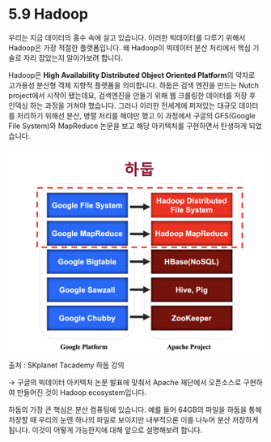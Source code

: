 # 5.9 Hadoop

우리는 지금 데이터의 홍수 속에 살고 있습니다. 이러한 빅데이터를 다루기 위해서 Hadoop은 가장 적절한 플랫폼입니다. 왜 Hadoop이 빅데이터 분산 처리에서 핵심 기술로 자리 잡았는지 알아가보려 합니다.

Hadoop은 **High Availability Distributed Object Oriented Platform**의 약자로 고가용성 분산형 객체 지향적 플랫폼을 의미합니다. 하둡은 검색 엔진을 만드는 Nutch project에서 시작이 됐는데요, 검색엔진을 만들기 위해 웹 크롤링한 데이터를 저장 후 인덱싱 하는 과정을 거쳐야 했습니다. 그러나 이러한 전세계에 퍼져있는 대규모 데이터를 처리하기 위해선 분산, 병렬 처리를 해야만 했고 이 과정에서 구글의 GFS(Google File System)와 MapReduce 논문을 보고 해당 아키텍처를 구현하면서 탄생하게 되었습니다.

![hadoop](images/2.1_hadoop.png)
출처 : SKplanet Tacademy 하둡 강의

→ 구글의 빅데이터 아키텍처 논문 발표에 맞춰서 Apache 재단에서 오픈소스로 구현하여 만들어진 것이 Hadoop ecosystem입니다.

하둡의 가장 큰 핵심은 분산 컴퓨팅에 있습니다. 예를 들어 64GB의 파일을 하둡을 통해 저장할 때 우리의 눈엔 하나의 파일로 보이지만 내부적으론 이를 나누어 분산 저장하게 됩니다. 이것이 어떻게 가능한지에 대해 앞으로 설명해보려 합니다. 


